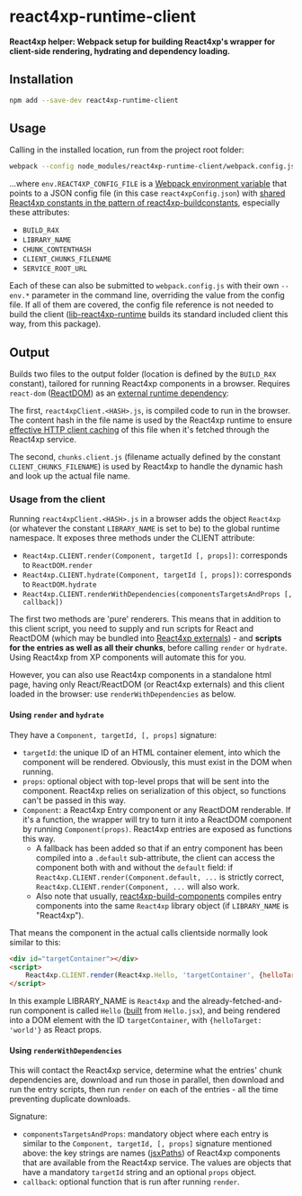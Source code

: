 # react4xp-runtime-client

**React4xp helper: Webpack setup for building React4xp's wrapper for client-side rendering, hydrating and dependency loading.**


## Installation

```bash
npm add --save-dev react4xp-runtime-client
```

## Usage

Calling in the installed location, run from the project root folder:

```bash
webpack --config node_modules/react4xp-runtime-client/webpack.config.js --env.REACT4XP_CONFIG_FILE=path/to/react4xpConfig.json
```
...where `env.REACT4XP_CONFIG_FILE` is a [Webpack environment variable](https://webpack.js.org/guides/environment-variables) that points to a JSON config file (in this case `react4xpConfig.json`) with [shared React4xp constants in the pattern of react4xp-buildconstants](https://www.npmjs.com/package/react4xp-buildconstants), especially these attributes:
  - `BUILD_R4X`
  - `LIBRARY_NAME`
  - `CHUNK_CONTENTHASH` 
  - `CLIENT_CHUNKS_FILENAME`
  - `SERVICE_ROOT_URL`
  

Each of these can also be submitted to `webpack.config.js` with their own `--env.*` parameter in the command line, overriding the value from the config file. If all of them are covered, the config file reference is not needed to build the client ([lib-react4xp-runtime](https://github.com/enonic/lib-react4xp-runtime) builds its standard included client this way, from this package).

## Output

Builds two files to the output folder (location is defined by the `BUILD_R4X` constant), tailored for running React4xp components in a browser. Requires `react-dom` ([ReactDOM](https://reactjs.org/docs/react-dom.html)) as an [external runtime dependency](https://webpack.js.org/configuration/externals/):

The first, `react4xpClient.<HASH>.js`, is compiled code to run in the browser. The content hash in the file name is used by the React4xp runtime to ensure [effective HTTP client caching](https://developers.google.com/web/fundamentals/performance/optimizing-content-efficiency/http-caching) of this file when it's fetched through the React4xp service.

The second, `chunks.client.js` (filename actually defined by the constant `CLIENT_CHUNKS_FILENAME`) is used by React4xp to handle the dynamic hash and look up the actual file name.

### Usage from the client

Running `react4xpClient.<HASH>.js` in a browser adds the object `React4xp` (or whatever the constant `LIBRARY_NAME` is set to be) to the global runtime namespace. It exposes three methods under the CLIENT attribute:

  - `React4xp.CLIENT.render(Component, targetId [, props])`: corresponds to `ReactDOM.render`
  - `React4xp.CLIENT.hydrate(Component, targetId [, props])`: corresponds to `ReactDOM.hydrate`
  - `React4xp.CLIENT.renderWithDependencies(componentsTargetsAndProps [, callback])`

The first two methods are 'pure' renderers. This means that in addition to this client script, you need to supply and run scripts for React and ReactDOM (which may be bundled into [React4xp externals](https://www.npmjs.com/package/react4xp-runtime-externals)) - and **scripts for the entries as well as all their chunks**, before calling `render` or `hydrate`. Using React4xp from XP components will automate this for you.

However, you can also use React4xp components in a standalone html page, having only React/ReactDOM (or React4xp externals) and this client loaded in the browser: use `renderWithDependencies` as below.



#### Using `render` and `hydrate`
   
They have a `Component, targetId, [, props]` signature:
  - `targetId`: the unique ID of an HTML container element, into which the component will be rendered. Obviously, this must exist in the DOM when running.
  - `props`: optional object with top-level props that will be sent into the component. React4xp relies on serialization of this object, so functions can't be passed in this way.
  - `Component`: a React4xp Entry component or any ReactDOM renderable. If it's a function, the wrapper will try to turn it into a ReactDOM component by running `Component(props)`. React4xp entries are exposed as functions this way. 
    - A fallback has been added so that if an entry component has been compiled into a `.default` sub-attribute, the client can access the component both with and without the `default` field: if `React4xp.CLIENT.render(Component.default, ...` is strictly correct, `React4xp.CLIENT.render(Component, ...` will also work.
    - Also note that usually, [react4xp-build-components](https://www.npmjs.com/package/react4xp-build-components) compiles entry components into the same `React4xp` library object (if `LIBRARY_NAME` is "React4xp"). 
    
That means the component in the actual calls clientside normally look similar to this: 
    
```html
<div id="targetContainer"></div>
<script>
	React4xp.CLIENT.render(React4xp.Hello, 'targetContainer', {helloTarget: 'world'});
</script>
``` 

In this example LIBRARY_NAME is `React4xp` and the already-fetched-and-run component is called `Hello` ([built](https://www.npmjs.com/package/react4xp-build-components) from `Hello.jsx`), and being rendered into a DOM element with the ID `targetContainer`, with `{helloTarget: 'world'}` as React props.


#### Using `renderWithDependencies`

This will contact the React4xp service, determine what the entries' chunk dependencies are, download and run those in parallel, then download and run the entry scripts, then run `render` on each of the entries - all the time preventing duplicate downloads.

Signature:
  - `componentsTargetsAndProps`: mandatory object where each entry is similar to the `Component, targetId, [, props]` signature mentioned above: the key strings are names ([jsxPaths](https://www.npmjs.com/package/react4xp-build-components#using-the-entries)) of React4xp components that are available from the React4xp service. The values are objects that have a mandatory `targetId` string and an optional `props` object.
  - `callback`: optional function that is run after running `render`. 
